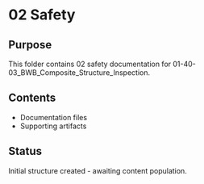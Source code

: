 # 02 Safety

## Purpose
This folder contains 02 safety documentation for 01-40-03_BWB_Composite_Structure_Inspection.

## Contents
- Documentation files
- Supporting artifacts

## Status
Initial structure created - awaiting content population.
